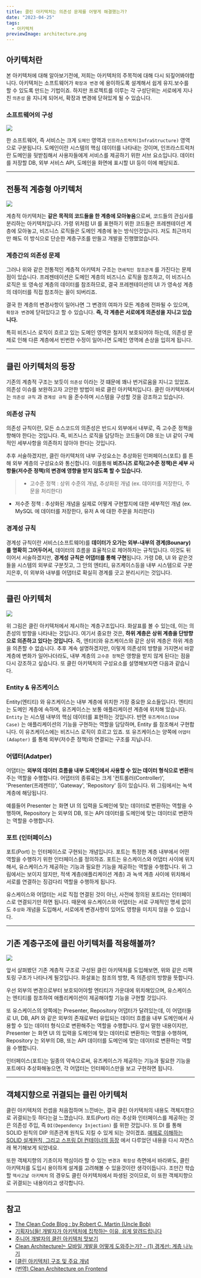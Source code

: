 ```yaml
---
title: 클린 아키텍처는 의존성 문제를 어떻게 해결했는가?
date: "2023-04-25"
tags:
  - 아키텍처
previewImage: architecture.png
---
```


## 아키텍처란

본 아키텍처에 대해 알아보기전에, 저희는 아키텍처의 주목적에 대해 다시 되짚어봐야합니다. 아키텍처는 소프트웨어가 `확장과 변경` 에 용이하도록 설계해서 쉽게 유지.보수를 할 수 있도록 만드는 기법이죠. 하지만 프로젝트를 이루는 각 구성단위는 서로에게 지나친 `의존성` 을 지니게 되어서, 확장과 변경에 닫혀있게 될 수 있습니다.

### 소프트웨어의 구성

![](https://velog.velcdn.com/images/msung99/post/faa2c726-8d2e-47a5-88ac-d818c1ed1eee/image.png)

한 소프트웨어, 즉 서비스는 크게 `도메인` 영역과 `인프라스트럭처(InfraStructure)` 영역으로 구분됩니다. 도메인이란 시스템의 핵심 데이터를 나타내는 것이며, 인프라스트럭처란 도메인을 뒷받침해서 사용자들에게 서비스를 제공하기 위한 서브 요소입니다. 데이터를 저장할 DB, 외부 서비스 API, 도메인을 화면에 표시할 UI 등이 이에 해당되죠.

---

## 전통적 계층형 아키텍처

![](https://velog.velcdn.com/images/msung99/post/5141442e-28e2-48b8-8211-d591d3fd73da/image.png)

계층적 아키텍처는 **같은 목적의 코드들을 한 계층에 모아놓음**으로써, 코드들의 관심사를 분리하는 아키텍처입니다. 가령 위처럼 UI 를 표현하기 위한 코드들은 프레젠테이션 계층에 모아놓고, 비즈니스 로직들은 도메인 계층에 놓는 방식인것입니다. 저도 최근까지만 해도 이 방식으로 단순한 계층구조를 만들고 개발을 진행했었습니다.

### 계층간의 의존성 문제

그러나 위와 같은 전통적인 계층적 아키텍처 구조는 `연쇄적인 참조관계` 를 가진다는 문제점이 있습니다. 프레젠테이션은 도메인 계층의 비즈니스 로직을 참조하고, 이 비즈니스 로직은 또 영속성 계층의 데이터를 참조하므로, 결국 프레젠테이션의 UI 가 영속성 계층의 데이터를 직접 참조하는 꼴이 되버리죠.

결국 한 계층의 변경사항이 일어나면 그 변경의 여파가 모든 계층에 전파될 수 있으며, `확장과 변경`에 닫혀있다고 할 수 있습니다. **즉, 각 계층은 서로에게 의존성을 지니고 있습니다.**

특히 비즈니스 로직이 흐르고 있는 도메인 영역은 철저지 보호되어야 하는데, 의존성 문제로 인해 다른 계층에서 빈번한 수정이 일어나면 도메인 영역에 손상을 입히게 됩니다.

---

## 클린 아키텍처의 등장

기존의 계층적 구조는 보듯이 `의존성` 이라는 것 떄문에 꽤나 번거로움을 지니고 있었죠. 의존성 이슈를 보완하고자 고안한 방법이 바로 클린 아키텍처입니다.
클린 아키텍처에서는 `의존성 규칙` 과 `경계성 규칙` 을 준수하며 시스템을 구성할 것을 강조하고 있습니다.

### 의존성 규칙

의존성 규칙이란, 모든 소스코드의 의존성은 반드시 외부에서 내부로, 즉 고수준 정책을 향해야 한다는 것입니다. 즉, 비즈니스 로직을 담당하는 코드들이 DB 또는 UI 같이 구체적인 세부사항을 의존하지 않아야 한다는 것입니다.

추후 서술하겠지만, 클린 아키텍처의 내부 구성요소는 추상화된 인퍼페이스(포트) 를 톤해 외부 계층의 구성요소와 통신합니다. 이를통해 **비즈니즈 로직(고수준 정책)은 세부 사항들(저수준 정책)의 변경에 영향을 받지 않도록 할 수 있습니다.**

> - 고수준 정책 : 상위 수준의 개념, 추상화된 개념
>   (ex. 데이터를 저장한다, 주문을 처리한다)

- 저수준 정책 : 추상화된 개념을 실제로 어떻게 구현할지에 대한 세부적인 개념
  (ex. MySQL 에 데이터를 저장한다, 유저 A 에 대한 주문을 처리한다)

### 경계성 규칙

경계성 규칙이란 서비스(소프트웨어)를 **데이터가 오가는 외부-내부의 경계(Bounary) 를 명확히 그어두어서,** 데이터의 흐름을 효율적으로 제어하자는 규칙입니다. 이것도 뒤 이어서 서술하겠지만, **경계성 규칙은 어댑터를 통해 구현**됩니다.
가령 DB, UI 와 같은것들을 시스템의 외부로 구분짓고, 그 안의 엔티티, 유즈케이스등을 내부 시스템으로 구분지은후, 이 외부와 내부를 어댑터로 확실히 경계를 긋고 분리시키는 것입니다.

---

## 클린 아키텍처

![](https://velog.velcdn.com/images/msung99/post/665f2255-7737-470f-92dc-812806d5e3fc/image.png)

위 그림은 클린 아키텍처에서 제시하는 계층구조입니다. 화살표를 볼 수 있는데, 이는 의존성의 방향을 나타내는 것입니다. 여기서 중요한 것은, **하위 계층은 상위 계층을 단방향으로 의존하고 있다는 것입니다.** 즉, 엔티티와 유즈케이스와 같은 상위 계층은 하위 계층을 의존할 수 없습니다.
추후 계속 설명하겠지만, 이렇게 의존성의 방향을 가지면서 바깥 계층에 변화가 일어나더라도, 내부 계층의 `고수준 정책`은 영향을 받지 않게 된다는 점을 다시 강조하고 싶습니다. 또 클린 아키텍처의 구성요소를 설명해보자면 다음과 같습니다.

### Entity & 유즈케이스

Entity(엔티티) 와 유즈케이스는 내부 계층에 위치한 가장 중요한 요소들입니다. 엔티티는 도메인 계층에 속하며, 유즈케이스는 보통 애플리케이션 계층에 위치해 있습니다.
`Entity` 는 시스템 내부의 핵심 데이터를 표현하는 것입니다. 반면 `유즈케이스(Use Case)` 는 애플리케이션의 기능을 구현하는 역할을 담당하며, Entity 를 참조해서 구현합니다. 이 유즈케이스에는 비즈니스 로직이 흐르고 있죠. 또 유즈케이스는 양쪽에 `어뎁터(Adapter)` 를 통해 외부(저수준 정책)와 연결되는 구조를 지닙니다.

### 어댑터(Adatper)

어댑터는 **외부의 데이터 흐름을 내부 도메인에서 사용할 수 있는 데이터 형식으로 변환**해주는 역할을 수행합니다. 어댑터의 종류로는 크게 '컨트롤러(Controller)', 'Presenter(프레젠터)', 'Gateway', 'Repository' 등이 있습니다. 위 그림에서는 녹색 계층에 해당됩니다.

예를들어 Presenter 는 화면 UI 의 입력을 도메인에 맞는 데이터로 변환하는 역할을 수행하며, Repository 는 외부의 DB, 또는 API 데이터를 도메인에 맞는 데이터로 변환하는 역할을 수행합니다.

### 포트 (인터페이스)

포트(Port) 는 인터페이스로 구현되는 개념입니다. 포트는 특정한 계층 내부에서 어떤 역할을 수행하기 위한 인터페이스를 정의하죠. 포트는 유스케이스와 어댑터 사이에 위치해서, 유스케이스가 제공하는 기능과 필요한 기능을 제공하는 역할을 수행합니다. 위 그림에서는 보이지 않지만, 적색 계층(애플리케이션 계층) 과 녹색 계층 사이에 위치해서 서로를 연결하는 징검다리 역할을 수행하게 됩니다.

유스케이스와 어댑터는 서로 직접 연결된 것이 아닌, 사전에 정의된 포트라는 인터페이스로 연결되기만 하면 됩니다. 때문에 유스케이스와 어댑터는 서로 구체적인 명세 없이도 `추상화` 개념을 도입해서, 서로에게 변경사항이 있어도 영향을 미치지 않을 수 있습니다.

---

## 기존 계층구조에 클린 아키텍처를 적용해볼까?

![](https://velog.velcdn.com/images/msung99/post/7bfb58b9-a633-49d8-8ac8-40accd3693c6/image.png)

앞서 살펴봤던 기존 계층적 구조로 구성된 클린 아키텍처를 도입해보면, 위와 같은 리팩토링 구조가 나타나게 될것입니다. 화살표는 참조의 방향, 즉 의존성의 방향을 뜻합니다.

우선 외부의 변경으로부터 보호되어야할 엔티티가 가운대에 위치해있으며, 유스케이스는 엔티티를 참조하여 애플리케이션이 제공해야할 기능을 구현할 것입니다.

또 유스케이스의 양쪽에는 Presenter, Repository 어댑터가 달려있는데, 이 어댑터들로 UI, DB, API 와 같은 외부의 존재로부터 유입되는 데이터 흐름을 내부 도메인에서 사용할 수 있는 데이터 형식으로 변환해주는 역할을 수행합니다.
앞서 말한 내용이지만, Presenter 는 화면 UI 의 입력을 도메인에 맞는 데이터로 변환하는 역할을 수행하며, Repository 는 외부의 DB, 또는 API 데이터를 도메인에 맞는 데이터로 변환하는 역할을 수행합니다.

인터페이스(포트)는 일종의 약속으로써, 유즈케이스가 제공하는 기능과 필요한 기능을 포트에다 추상화해놓으면, 각 어댑터는 인터페이스만을 보고 구현하면 됩니다.

---

## 객체지향으로 귀결되는 클린 아키텍처

클린 아키텍처의 컨셉을 처음접하며 느낀바는, 결국 클린 아키텍처의 내용도 객체지향으로 귀결되는듯 하다는걸 느꼈습니다. 포트(Port) 라는 추상화 인터페이스를 제공하는 것은 의존성 주입, 즉 `DI(Dependency Injection)` 를 위한 것입니다. 또 DI 를 통해 SOLID 원칙의 DIP 의존관계 원칙도 지킬 수 있게 되는 것이겠죠. [예제로 이해하는 SOLID 설계원칙, 그리고 스프링 DI 컨테이너의 등장](https://velog.io/@msung99/%EA%B0%9D%EC%B2%B4%EC%A7%80%ED%96%A5%EC%9D%84-%EC%9D%B4%ED%95%B4%ED%95%98%EA%B3%A0-%EB%B0%94%EB%9D%BC%EB%B3%B4%EB%8A%94-SOLID-5%EB%8C%80-%EC%84%A4%EA%B3%84%EC%9B%90%EC%B9%99#dip-%EC%9D%98%EC%A1%B4%EA%B4%80%EA%B3%84-%EC%97%AD%EC%A0%84-%EC%9B%90%EC%B9%99) 에서 다루었던 내용을 다시 자연스래 복기해보게 되었네요.

또한 객체지향의 기초이자 핵심이라 할 수 있는 `변경과 확장성` 측면에서 바라봐도, 클린 아키텍처를 도입시 용이하게 설계를 고려해볼 수 있을것이란 생각이듭니다. 조만간 학습할 `헥사고날 아키텍처` 의 경우도 클린 아키텍처에서 파생된 것이므로, 이 또한 객체지향으로 귀결되는 내용이라고 생각합니다.

---

## 참고

- [The Clean Code Blog : by Robert C. Martin (Uncle Bob)](https://blog.cleancoder.com/uncle-bob/2012/08/13/the-clean-architecture.html)
- [기획자님들! 개발자가 아키텍처에 집착하는 이유, 쉽게 알려드립니다](https://www.youtube.com/watch?v=saxHxoUeeSw&t=349s)
- [주니어 개발자의 클린 아키텍처 맛보기](https://techblog.woowahan.com/2647/)
- [Clean Architecture는 모바일 개발을 어떻게 도와주는가? - (1) 경계선: 계층 나누기](https://medium.com/@justfaceit/clean-architecture%EB%8A%94-%EB%AA%A8%EB%B0%94%EC%9D%BC-%EA%B0%9C%EB%B0%9C%EC%9D%84-%EC%96%B4%EB%96%BB%EA%B2%8C-%EB%8F%84%EC%99%80%EC%A3%BC%EB%8A%94%EA%B0%80-1-%EA%B2%BD%EA%B3%84%EC%84%A0-%EA%B3%84%EC%B8%B5%EC%9D%84-%EC%A0%95%EC%9D%98%ED%95%B4%EC%A4%80%EB%8B%A4-b77496744616)
- [[클린 아키텍처] 구조 및 주요 개념](https://velog.io/@___pepper/%ED%81%B4%EB%A6%B0-%EC%95%84%ED%82%A4%ED%85%8D%EC%B2%98-%EA%B5%AC%EC%A1%B0-%EB%B0%8F-%EC%A3%BC%EC%9A%94-%EA%B0%9C%EB%85%90)
- [(번역) Clean Architecture on Frontend](https://velog.io/@bluejoyq/%EB%B2%88%EC%97%AD-Clean-Architecture-on-Frontend#architecture-and-design)
